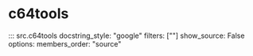 # c64tools

::: src.c64tools
    docstring_style: "google"
    filters: [""]
    show_source: False
    options:
        members_order: "source"
    